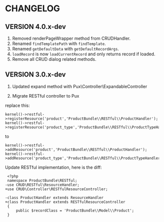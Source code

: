 CHANGELOG
=========

VERSION 4.0.x-dev
-----------------

1. Removed renderPageWrapper method from CRUDHandler.
2. Renamed `findTemplatePath` with `findTemplate`.
3. Renamed `getDefaultData` with `getDefaultRecordArgs`.
4. `loadRecord` is now `loadCurrentRecord` and only returns record if loaded.
5. Remove all CRUD dialog related methods.

VERSION 3.0.x-dev
-----------------

1. Updated expand method with Pux\Controller\ExpandableController

2. Migrate RESTful controller to Pux

replace this:

    kernel()->restful->registerResource('product','ProductBundle\\RESTful\\ProductHandler');
    kernel()->restful->registerResource('product_type','ProductBundle\\RESTful\\ProductTypeHandler');

to

    kernel()->restful->addResource('product','ProductBundle\\RESTful\\ProductHandler');
    kernel()->restful->addResource('product_type','ProductBundle\\RESTful\\ProductTypeHandler');

Update RESTful implementation, here is the diff:

     <?php
     namespace ProductBundle\RESTful;
    -use CRUD\RESTful\ResourceHandler;
    +use CRUD\Controller\RESTfulResourceController;

    -class ProductHandler extends ResourceHandler
    +class ProductHandler extends RESTfulResourceController
     {
         public $recordClass = 'ProductBundle\\Model\\Product';
     }




